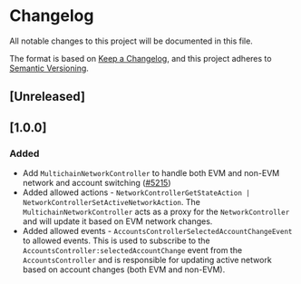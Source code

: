 # Changelog

All notable changes to this project will be documented in this file.

The format is based on [Keep a Changelog](https://keepachangelog.com/en/1.0.0/),
and this project adheres to [Semantic Versioning](https://semver.org/spec/v2.0.0.html).

## [Unreleased]

## [1.0.0]

### Added

- Add `MultichainNetworkController` to handle both EVM and non-EVM network and account switching ([#5215](https://github.com/MetaMask/core/pull/5215))
- Added allowed actions - `NetworkControllerGetStateAction | NetworkControllerSetActiveNetworkAction`. The `MultichainNetworkController` acts as a proxy for the `NetworkController` and will update it based on EVM network changes.
- Added allowed events - `AccountsControllerSelectedAccountChangeEvent` to allowed events. This is used to subscribe to the `AccountsController:selectedAccountChange` event from the `AccountsController` and is responsible for updating active network based on account changes (both EVM and non-EVM).
